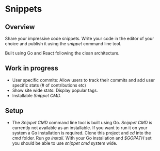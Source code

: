 # Snippets

## Overview
Share your impressive code snippets. Write your code in the editor of your choice and publish it using the *snippet* command line tool.

Built using Go and React following the clean architecture.

## Work in progress
- User specific commits: Allow users to track their commits and add user specific stats (# of contributions etc)
- Show site wide stats: Display popular tags.
- Installable *Snippet CMD*.

## Setup
- The *Snippet CMD* command line tool is built using Go. *Snippet CMD* is currently not available as an installable. If you want to run it on your system a Go installation is required. Clone this project and *cd* into the *cmd* folder. Run *go install*. With your Go installation and *$GOPATH* set you should be able to use *snippet cmd* system wide.
